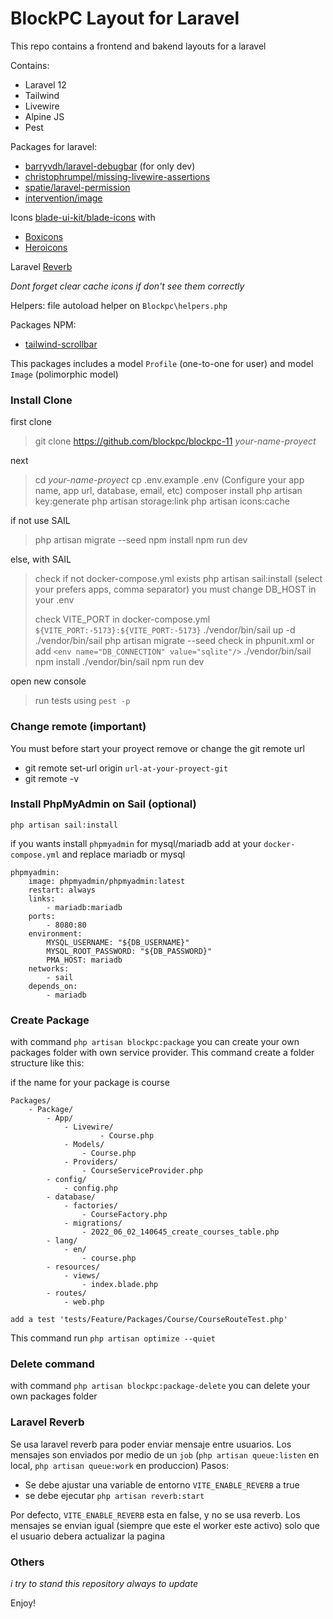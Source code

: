 # BlockPC Layout for Laravel

This repo contains a frontend and bakend layouts for a laravel

Contains:
- Laravel 12
- Tailwind
- Livewire
- Alpine JS
- Pest

Packages for laravel:
- [barryvdh/laravel-debugbar](https://github.com/barryvdh/laravel-debugbar) (for only dev)
- [christophrumpel/missing-livewire-assertions](https://github.com/christophrumpel/missing-livewire-assertions)
- [spatie/laravel-permission](https://spatie.be/index.php/docs/laravel-permission)
- [intervention/image](http://image.intervention.io/)

Icons [blade-ui-kit/blade-icons](https://github.com/blade-ui-kit/blade-icons) with
- [Boxicons](https://github.com/mallardduck/blade-boxicons)
- [Heroicons](https://github.com/blade-ui-kit/blade-heroicons)

Laravel [Reverb](https://reverb.laravel.com/)

_Dont forget clear cache icons if don't see them correctly_

Helpers: file autoload helper on `Blockpc\helpers.php`

Packages NPM:

- [tailwind-scrollbar](https://github.com/adoxography/tailwind-scrollbar)

This packages includes a model `Profile` (one-to-one for user) and model `Image` (polimorphic model)

### Install Clone

first clone

>    git clone https://github.com/blockpc/blockpc-11 _your-name-proyect_

next

>    cd _your-name-proyect_
>    cp .env.example .env (Configure your app name, app url, database, email, etc)
>    composer install
>    php artisan key:generate
>    php artisan storage:link
>    php artisan icons:cache

if not use SAIL

>	php artisan migrate --seed
>	npm install
>	npm run dev

else, with SAIL

>	check if not docker-compose.yml exists
>		php artisan sail:install (select your prefers apps, comma separator)
>		you must change DB_HOST in your .env
>
>	check VITE_PORT in docker-compose.yml `${VITE_PORT:-5173}:${VITE_PORT:-5173}`
>	./vendor/bin/sail up -d
>	./vendor/bin/sail php artisan migrate --seed
>	check in phpunit.xml or add `<env name="DB_CONNECTION" value="sqlite"/>`
>	./vendor/bin/sail npm install
>	./vendor/bin/sail npm run dev

open new console

>    run tests using `pest -p`

### Change remote (important)

You must before start your proyect remove or change the git remote url

- git remote set-url origin `url-at-your-proyect-git`
- git remote -v

### Install PhpMyAdmin on Sail (optional)

`php artisan sail:install`

if you wants install `phpmyadmin` for mysql/mariadb add at your `docker-compose.yml`
and replace mariadb or mysql

```
phpmyadmin:
    image: phpmyadmin/phpmyadmin:latest
    restart: always
    links:
        - mariadb:mariadb
    ports:
        - 8080:80
    environment:
        MYSQL_USERNAME: "${DB_USERNAME}"
        MYSQL_ROOT_PASSWORD: "${DB_PASSWORD}"
        PMA_HOST: mariadb
    networks:
        - sail
    depends_on:
        - mariadb
```

### Create Package

with command `php artisan blockpc:package` you can create your own packages folder with own service provider.
This command create a folder structure like this:

if the name for your package is course
```
Packages/
    - Package/
        - App/
            - Livewire/
                    - Course.php
            - Models/
                - Course.php
            - Providers/
                - CourseServiceProvider.php
        - config/
            - config.php
        - database/
            - factories/
                - CourseFactory.php
            - migrations/
                - 2022_06_02_140645_create_courses_table.php
        - lang/
            - en/
                - course.php
        - resources/
            - views/
                - index.blade.php
        - routes/
            - web.php

add a test 'tests/Feature/Packages/Course/CourseRouteTest.php'

```
This command run `php artisan optimize --quiet`

### Delete command

with command `php artisan blockpc:package-delete` you can delete your own packages folder

### Laravel Reverb

Se usa laravel reverb para poder enviar mensaje entre usuarios.
Los mensajes son enviados por medio de un `job` (`php artisan queue:listen` en local, `php artisan queue:work` en produccion)
Pasos:
- Se debe ajustar una variable de entorno `VITE_ENABLE_REVERB` a true
- se debe ejecutar `php artisan reverb:start`

Por defecto, `VITE_ENABLE_REVERB` esta en false, y no se usa reverb.
Los mensajes se envian igual (siempre que este el worker este activo) solo que el usuario debera actualizar la pagina

### Others

_i try to stand this repository always to update_

Enjoy!
